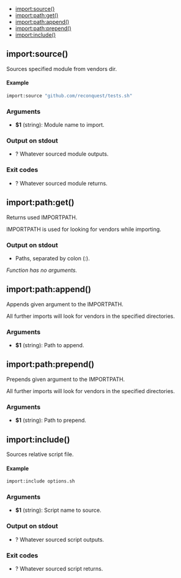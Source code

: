 
* [import:source()](#importsource)
* [import:path:get()](#importpathget)
* [import:path:append()](#importpathappend)
* [import:path:prepend()](#importpathprepend)
* [import:include()](#importinclude)


## import:source()

Sources specified module from vendors dir.

#### Example

```bash
import:source "github.com/reconquest/tests.sh"
```

### Arguments

* **$1** (string): Module name to import.

### Output on stdout

* ? Whatever sourced module outputs.

### Exit codes

* ? Whatever sourced module returns.

## import:path:get()

Returns used IMPORTPATH.

IMPORTPATH is used for looking for vendors while importing.

### Output on stdout

* Paths, separated by colon (:).

_Function has no arguments._

## import:path:append()

Appends given argument to the IMPORTPATH.

All further imports will look for vendors in the specified directories.

### Arguments

* **$1** (string): Path to append.

## import:path:prepend()

Prepends given argument to the IMPORTPATH.

All further imports will look for vendors in the specified directories.

### Arguments

* **$1** (string): Path to prepend.

## import:include()

Sources relative script file.

#### Example

```bash
import:include options.sh
```

### Arguments

* **$1** (string): Script name to source.

### Output on stdout

* ? Whatever sourced script outputs.

### Exit codes

* ? Whatever sourced script returns.

